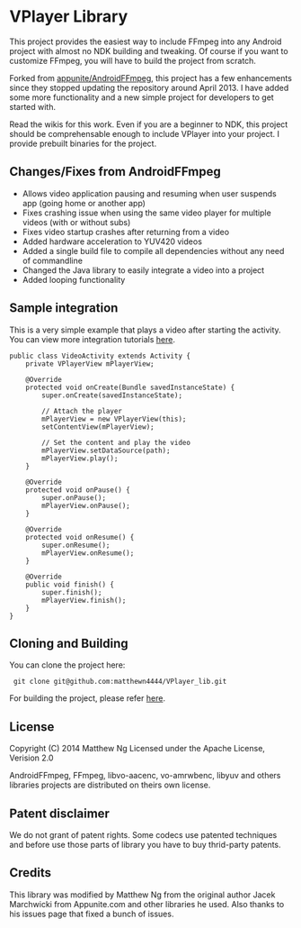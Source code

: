# VPlayer Library
This project provides the easiest way to include FFmpeg into any Android project with almost no NDK building and tweaking.
Of course if you want to customize FFmpeg, you will have to build the project from scratch.

Forked from [appunite/AndroidFFmpeg](https://github.com/appunite/AndroidFFmpeg), this project has a few enhancements since
they stopped updating the repository around April 2013. I have added some more functionality and a new simple project for
developers to get started with.

Read the wikis for this work. Even if you are a beginner to NDK, this project should be comprehensable enough to include 
VPlayer into your project. I provide prebuilt binaries for the project.

## Changes/Fixes from AndroidFFmpeg

- Allows video application pausing and resuming when user suspends app (going home or another app)
- Fixes crashing issue when using the same video player for multiple videos (with or without subs)
- Fixes video startup crashes after returning from a video
- Added hardware acceleration to YUV420 videos
- Added a single build file to compile all dependencies without any need of commandline
- Changed the Java library to easily integrate a video into a project
- Added looping functionality

## Sample integration

This is a very simple example that plays a video after starting the activity.
You can view more integration tutorials [here](https://github.com/matthewn4444/VPlayer_lib/wiki/Integration-Tutorial).

    public class VideoActivity extends Activity {
        private VPlayerView mPlayerView;

        @Override
        protected void onCreate(Bundle savedInstanceState) {
            super.onCreate(savedInstanceState);

            // Attach the player
            mPlayerView = new VPlayerView(this);
            setContentView(mPlayerView);

            // Set the content and play the video
            mPlayerView.setDataSource(path);
            mPlayerView.play();
        }

        @Override
        protected void onPause() {
            super.onPause();
            mPlayerView.onPause();
        }

        @Override
        protected void onResume() {
            super.onResume();
            mPlayerView.onResume();
        }

        @Override
        public void finish() {
            super.finish();
            mPlayerView.finish();
        }
    }

## Cloning and Building

You can clone the project here:

`` git clone git@github.com:matthewn4444/VPlayer_lib.git``

For building the project, please refer [here](https://github.com/matthewn4444/VPlayer_lib/wiki/Compiling-VPlayer).

## License
Copyright (C) 2014 Matthew Ng
Licensed under the Apache License, Verision 2.0

AndroidFFmpeg, FFmpeg, libvo-aacenc, vo-amrwbenc, libyuv and others libraries projects are distributed on theirs own license.

## Patent disclaimer
We do not grant of patent rights.
Some codecs use patented techniques and before use those parts of library you have to buy thrid-party patents.

## Credits
This library was modified by Matthew Ng from the original author Jacek Marchwicki 
from Appunite.com and other libraries he used. Also thanks to his issues page that
fixed a bunch of issues.
